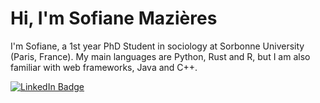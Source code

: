 # Hi, I'm Sofiane Mazières

I'm Sofiane, a 1st year PhD Student in sociology at Sorbonne University (Paris, France). My main languages are Python, Rust and R, but I am also familiar with web frameworks, Java and C++.

 
<div id="social-media">
  <a href="https://fr.linkedin.com/in/sofiane-mazi%C3%A8res-96134a178/en">
    <img src="https://img.shields.io/badge/LinkedIn-blue?style=for-the-badge&logo=linkedin&logoColor=white" alt="LinkedIn Badge"/>
  </a>
</div>
